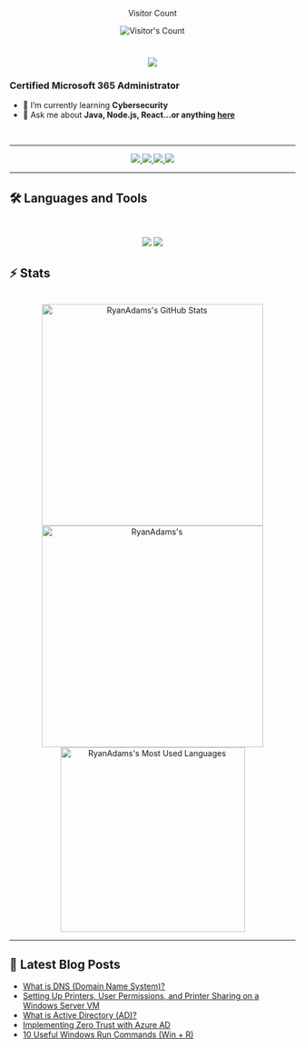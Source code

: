 <div align="center"> 
  <p>Visitor Count</p>
  <img src="https://profile-counter.glitch.me/RyanAdams/count.svg" alt="Visitor's Count" />
</div>

<h1 align="center">
    <img src="https://readme-typing-svg.herokuapp.com/?font=Inter&size=48&center=true&vCenter=true&width=500&height=70&color=4493F8&duration=4000&lines=Hi+There!+👋;+I'm+Ryan+!;" />
</h1>

### Certified Microsoft 365 Administrator

- 🌱 I’m currently learning **Cybersecurity**
- 💬 Ask me about **Java, Node.js, React...or anything [here](https://github.com/Ryan-Adams57)**  

<br>

<hr>

<div align="center">
  <a href="mailto:ryan.adams1277@gmail.com">
    <img src="https://img.shields.io/badge/Gmail-333333?style=for-the-badge&logo=gmail&logoColor=red" />
  </a>
  <a href="https://www.linkedin.com/in/ryan-adamsz7157" target="_blank">
    <img src="https://img.shields.io/badge/LinkedIn-0077B5?style=for-the-badge&logo=linkedin&logoColor=white" target="_blank" />
  </a>
  <a href="https://medium.com/@ryan.adams1277" target="_blank">
    <img src="https://img.shields.io/badge/Medium-000000?style=for-the-badge&logo=medium&logoColor=white" target="_blank" />
  </a>
  <a href="https://codepen.io/Ryan-1957" target="_blank">
    <img src="https://img.shields.io/badge/CodePen-1e1f26?style=for-the-badge&logo=codepen&logoColor=white" target="_blank" />
  </a>
</div>

<hr>

## 🛠️ Languages and Tools

<br>

<p align="center">
  <img src="https://skillicons.dev/icons?i=java,spring,ts,nodejs,react,nextjs,mongodb,postgres,prisma" />
  <img src="https://skillicons.dev/icons?i=html,css,sass,tailwind,js,vue,redux,d3,git,postman,figma" />
</p>

## ⚡️ Stats

<br>

<div align=center>
  <img width=390 src="https://github-readme-stats.vercel.app/api?username=ryanadams&theme=transparent&count_private=true&show_icons=true&rank_icon=github&locale=en" alt="RyanAdams's GitHub Stats" />
  <img width=390 src="https://github-readme-streak-stats.herokuapp.com/?user=ryanadams&theme=transparent&count_private=true&border_radius=10&locale=en" alt="RyanAdams's" />
  <img width=325 src="https://github-readme-stats.vercel.app/api/top-langs?username=ryanadams&theme=transparent&layout=donut&hide=css&langs_count=8&border_radius=10&show_icons=true&locale=en" alt="RyanAdams's Most Used Languages" />
</div>

<hr>

## 📕 Latest Blog Posts
<!-- BLOG-POST-LIST:START -->
- [What is DNS (Domain Name System)?](https://medium.com/@ryan.adams1277/what-is-dns-domain-name-system-cffe962b27c8)
- [Setting Up Printers, User Permissions, and Printer Sharing on a Windows Server VM](https://medium.com/@ryan.adams1277/setting-up-printers-user-permissions-and-printer-sharing-on-a-windows-server-vm-97bef4209c68)
- [What is Active Directory (AD)?](https://medium.com/@ryan.adams1277/what-is-active-directory-ad-9b32b16b5161)
- [Implementing Zero Trust with Azure AD](https://medium.com/@ryan.adams1277/implementing-zero-trust-with-azure-ad-5ed7edd2ecdf)
- [10 Useful Windows Run Commands (Win + R)](https://medium.com/@ryan.adams1277/10-useful-windows-run-commands-win-r-367c27d4b07e)
<!-- BLOG-POST-LIST:END -->
